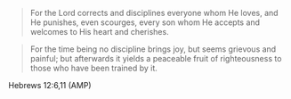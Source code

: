 > For the Lord corrects and disciplines everyone whom He loves, and He punishes,
> even scourges, every son whom He accepts and welcomes to His heart and
> cherishes.

> For the time being no discipline brings joy, but seems grievous and painful;
> but afterwards it yields a peaceable fruit of righteousness to those who have
> been trained by it.

Hebrews 12:6,11 (AMP)
